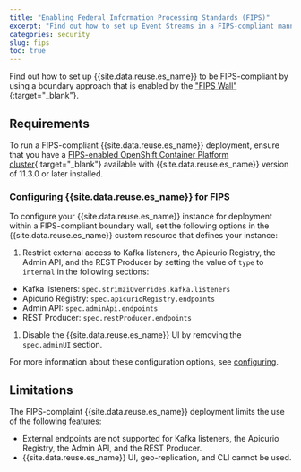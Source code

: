 ```yaml
---
title: "Enabling Federal Information Processing Standards (FIPS)"
excerpt: "Find out how to set up Event Streams in a FIPS-compliant manner."
categories: security
slug: fips
toc: true
---
```


Find out how to set up {{site.data.reuse.es_name}} to be FIPS-compliant by using a boundary approach that is enabled by the ["FIPS Wall"](https://www.ibm.com/docs/en/cloud-paks/cp-integration/2023.4?topic=reference-fips-compliance){:target="_blank"}.

## Requirements

To run a FIPS-compliant {{site.data.reuse.es_name}} deployment, ensure that you have a [FIPS-enabled OpenShift Container Platform cluster](https://docs.openshift.com/container-platform/4.15/installing/installing-fips.html#installing-fips-mode_installing-fips){:target="_blank"} available with {{site.data.reuse.es_name}} version of 11.3.0 or later installed.

### Configuring {{site.data.reuse.es_name}} for FIPS

To configure your {{site.data.reuse.es_name}} instance for deployment within a FIPS-compliant boundary wall, set the following options in the {{site.data.reuse.es_name}} custom resource that defines your instance:

1. Restrict external access to Kafka listeners, the Apicurio Registry, the Admin API, and the REST Producer by setting the value of `type` to `internal` in the following sections:
  - Kafka listeners: `spec.strimziOverrides.kafka.listeners`
  - Apicurio Registry: `spec.apicurioRegistry.endpoints`
  - Admin API: `spec.adminApi.endpoints`
  - REST Producer: `spec.restProducer.endpoints`

1. Disable the {{site.data.reuse.es_name}} UI by removing the `spec.adminUI` section.

For more information about these configuration options, see [configuring](../../installing/configuring/#configuring-access).

## Limitations

The FIPS-complaint {{site.data.reuse.es_name}} deployment limits the use of the following features:

- External endpoints are not supported for Kafka listeners, the Apicurio Registry, the Admin API, and the REST Producer.
- {{site.data.reuse.es_name}} UI, geo-replication, and CLI cannot be used.
